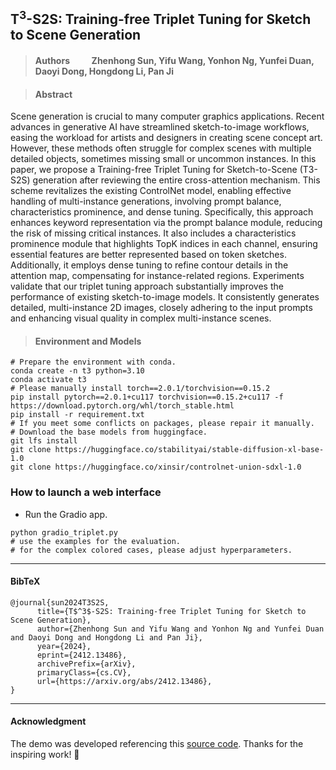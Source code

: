 ## T$^3$-S2S: Training-free Triplet Tuning for Sketch to Scene Generation

> #### Authors &emsp;&emsp; Zhenhong Sun, Yifu Wang, Yonhon Ng, Yunfei Duan, Daoyi Dong, Hongdong Li, Pan Ji 

> #### Abstract
Scene generation is crucial to many computer graphics applications. Recent advances in generative AI have streamlined sketch-to-image workflows, easing the workload for artists and designers in creating scene concept art. However, these methods often struggle for complex scenes with multiple detailed objects, sometimes missing small or uncommon instances. In this paper, we propose a Training-free Triplet Tuning for Sketch-to-Scene (T3-S2S) generation after reviewing the entire cross-attention mechanism. This scheme revitalizes the existing ControlNet model, enabling effective handling of multi-instance generations, involving prompt balance, characteristics prominence, and dense tuning. Specifically, this approach enhances keyword representation via the prompt balance module, reducing the risk of missing critical instances. It also includes a characteristics prominence module that highlights TopK indices in each channel, ensuring essential features are better represented based on token sketches. Additionally, it employs dense tuning to refine contour details in the attention map, compensating for instance-related regions. Experiments validate that our triplet tuning approach substantially improves the performance of existing sketch-to-image models. It consistently generates detailed, multi-instance 2D images, closely adhering to the input prompts and enhancing visual quality in complex multi-instance scenes.


> #### Environment and Models
```shell
# Prepare the environment with conda.
conda create -n t3 python=3.10
conda activate t3
# Please manually install torch==2.0.1/torchvision==0.15.2
pip install pytorch==2.0.1+cu117 torchvision==0.15.2+cu117 -f https://download.pytorch.org/whl/torch_stable.html
pip install -r requirement.txt
# If you meet some conflicts on packages, please repair it manually.
# Download the base models from huggingface.
git lfs install
git clone https://huggingface.co/stabilityai/stable-diffusion-xl-base-1.0
git clone https://huggingface.co/xinsir/controlnet-union-sdxl-1.0
```

### How to launch a web interface

- Run the Gradio app.
```shell
python gradio_triplet.py
# use the examples for the evaluation.
# for the complex colored cases, please adjust hyperparameters.
```

----


#### BibTeX
```
@journal{sun2024T3S2S,
      title={T$^3$-S2S: Training-free Triplet Tuning for Sketch to Scene Generation}, 
      author={Zhenhong Sun and Yifu Wang and Yonhon Ng and Yunfei Duan and Daoyi Dong and Hongdong Li and Pan Ji},
      year={2024},
      eprint={2412.13486},
      archivePrefix={arXiv},
      primaryClass={cs.CV},
      url={https://arxiv.org/abs/2412.13486}, 
}
```

---

#### Acknowledgment
The demo was developed referencing this [source code](https://github.com/naver-ai/DenseDiffusion). Thanks for the inspiring work! 🙏 

